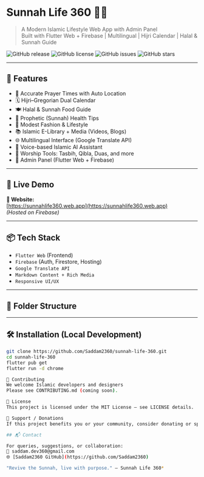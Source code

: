 # Sunnah Life 360 🌙📿

> A Modern Islamic Lifestyle Web App with Admin Panel  
> Built with Flutter Web + Firebase | Multilingual | Hijri Calendar | Halal & Sunnah Guide

![GitHub release](https://img.shields.io/github/v/release/Saddam2360/sunnah-life-360)
![GitHub license](https://img.shields.io/github/license/Saddam2360/sunnah-life-360)
![GitHub issues](https://img.shields.io/github/issues/Saddam2360/sunnah-life-360)
![GitHub stars](https://img.shields.io/github/stars/Saddam2360/sunnah-life-360?style=social)

---

## 🌟 Features

- 📅 Accurate Prayer Times with Auto Location
- 🗓️ Hijri–Gregorian Dual Calendar
- 🍽️ Halal & Sunnah Food Guide
- 🌿 Prophetic (Sunnah) Health Tips
- 🧕 Modest Fashion & Lifestyle
- 📚 Islamic E-Library + Media (Videos, Blogs)
- 🌐 Multilingual Interface (Google Translate API)
- 🧠 Voice-based Islamic AI Assistant
- 🕋 Worship Tools: Tasbih, Qibla, Duas, and more
- 🔐 Admin Panel (Flutter Web + Firebase)

---

## 🚀 Live Demo

**🔗 Website:**  
[https://sunnahlife360.web.app](https://sunnahlife360.web.app)  
*(Hosted on Firebase)*

---

## 📦 Tech Stack

- `Flutter Web` (Frontend)
- `Firebase` (Auth, Firestore, Hosting)
- `Google Translate API`
- `Markdown Content + Rich Media`
- `Responsive UI/UX`

---

## 📁 Folder Structure


---

## 🛠️ Installation (Local Development)

```bash
git clone https://github.com/Saddam2360/sunnah-life-360.git
cd sunnah-life-360
flutter pub get
flutter run -d chrome

🤝 Contributing
We welcome Islamic developers and designers
Please see CONTRIBUTING.md (coming soon).

📄 License
This project is licensed under the MIT License – see LICENSE details.

💖 Support / Donations
If this project benefits you or your community, consider donating or spreading the word 🌍

## 📬 Contact

For queries, suggestions, or collaboration:  
📧 saddam.dev360@gmail.com  
🌐 [Saddam2360 GitHub](https://github.com/Saddam2360)

"Revive the Sunnah, live with purpose." – Sunnah Life 360*
